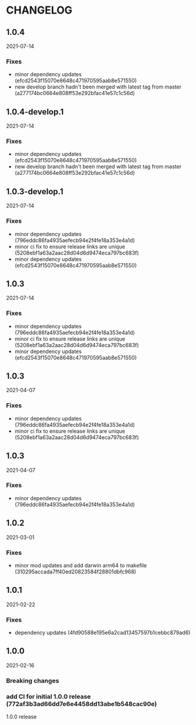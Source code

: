 # CHANGELOG

<!--- next entry here -->

## 1.0.4
2021-07-14

### Fixes

- minor dependency updates (efcd2543f15070e8648c471970595aab8e571550)
- new develop branch hadn't been merged with latest tag from master (a277174bc0664e808ff53e292bfac41e57c1c56d)

## 1.0.4-develop.1
2021-07-14

### Fixes

- minor dependency updates (efcd2543f15070e8648c471970595aab8e571550)
- new develop branch hadn't been merged with latest tag from master (a277174bc0664e808ff53e292bfac41e57c1c56d)

## 1.0.3-develop.1
2021-07-14

### Fixes

- minor dependency updates (796eddc86fa4935aefecb94e2f4fe18a353e4a1d)
- minor ci fix to ensure release links are unique (5208ebf1a63a2aac28d04d6d9474eca797bc683f)
- minor dependency updates (efcd2543f15070e8648c471970595aab8e571550)

## 1.0.3
2021-07-14

### Fixes

- minor dependency updates (796eddc86fa4935aefecb94e2f4fe18a353e4a1d)
- minor ci fix to ensure release links are unique (5208ebf1a63a2aac28d04d6d9474eca797bc683f)
- minor dependency updates (efcd2543f15070e8648c471970595aab8e571550)

## 1.0.3
2021-04-07

### Fixes

- minor dependency updates (796eddc86fa4935aefecb94e2f4fe18a353e4a1d)
- minor ci fix to ensure release links are unique (5208ebf1a63a2aac28d04d6d9474eca797bc683f)

## 1.0.3
2021-04-07

### Fixes

- minor dependency updates (796eddc86fa4935aefecb94e2f4fe18a353e4a1d)

## 1.0.2
2021-03-01

### Fixes

- minor mod updates and add darwin arm64 to makefile (310295accada7ff40ed20823584f28801dbfc968)

## 1.0.1
2021-02-22

### Fixes

- dependency updates (4fd90588e195e6a2cad13457597b1cebbc879ad6)

## 1.0.0
2021-02-16

### Breaking changes

### add CI for initial 1.0.0 release (772af3b3ad66dd7e6e4458dd13abe1b548cac90e)

1.0.0 release